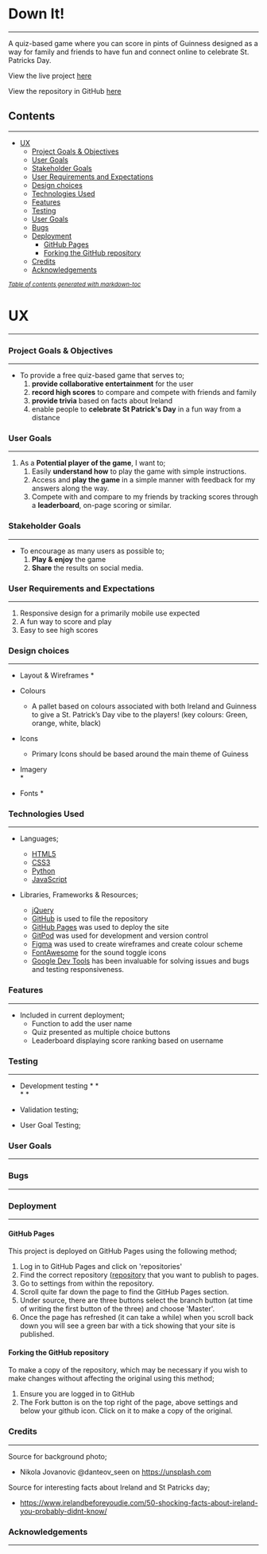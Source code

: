 # Down It!
---

A quiz-based game where you can score in pints of Guinness designed as a way for family and friends to have fun and connect online to celebrate St. Patricks Day. 

View the live project [here](https://down-it.herokuapp.com/)

View the repository in GitHub [here](https://github.com/GJSayers/downit)


## Contents 
---
- [UX](#ux)
    + [Project Goals & Objectives](#project-goals---objectives)
    + [User Goals](#user-goals)
    + [Stakeholder Goals](#stakeholder-goals)
    + [User Requirements and Expectations](#user-requirements-and-expectations)
    + [Design choices](#design-choices)
    + [Technologies Used](#technologies-used)
    + [Features](#features)
    + [Testing](#testing)
    + [User Goals](#user-goals-1)
    + [Bugs](#bugs)
    + [Deployment](#deployment)
      - [GitHub Pages](#github-pages)
      - [Forking the GitHub repository](#forking-the-github-repository)
    + [Credits](#credits)
    + [Acknowledgements](#acknowledgements)

<small><i><a href='http://ecotrust-canada.github.io/markdown-toc/'>Table of contents generated with markdown-toc</a></i></small>

# UX #
---
### Project Goals & Objectives 
---
* To provide a free quiz-based game that serves to;
  1) **provide collaborative entertainment** for the user 
  2) **record high scores** to compare and compete with friends and family  
  3) **provide trivia** based on facts about Ireland 
  4) enable people to **celebrate St Patrick's Day** in a fun way from a distance
 

### User Goals 
---
1) As a **Potential player of the game**, I want to;
   1) Easily **understand how** to play the game with simple instructions.   
   2) Access and **play the game** in a simple manner with feedback for my answers along the way. 
   3) Compete with and compare to my friends by tracking scores through a **leaderboard**, on-page scoring or similar. 
  
  
### Stakeholder Goals 
---
* To encourage as many users as possible to;
  1) **Play & enjoy** the game
  2) **Share** the results on social media. 



### User Requirements and Expectations 
---
1) Responsive design for a primarily mobile use expected
2) A fun way to score and play 
3) Easy to see high scores 

### Design choices 
---
* Layout & Wireframes
  *
* Colours
  * A pallet based on colours associated with both Ireland and Guinness to give a St. Patrick’s Day vibe to the players! (key colours:  Green, orange, white, black) 
  
* Icons 
  * Primary Icons should be based around the main theme of Guiness 
* Imagery  
  * 
* Fonts
  * 

### Technologies Used
---
  * Languages;
    *  [HTML5](https://en.wikipedia.org/wiki/HTML5)
    *  [CSS3](https://en.wikipedia.org/wiki/CSS)
    *  [Python](https://en.wikipedia.org/wiki/Python_(programming_language))
    *  [JavaScript](https://en.wikipedia.org/wiki/JavaScript)

  * Libraries, Frameworks & Resources;
    *  [jQuery](https://jquery.com/) 
    *  [GitHub](https://github.com/) is used to file the repository
    *  [GitHub Pages](https://pages.github.com/) was used to deploy the site
    *  [GitPod](https://gitpod.io) was used for development and version control
    *  [Figma](https://figma.com) was used to create wireframes and create colour scheme
    *  [FontAwesome](https://fontawesome.com/) for the sound toggle icons
    *  [Google Dev Tools](https://developers.google.com/web/tools/chrome-devtools) has been invaluable for solving issues and bugs and testing responsiveness. 


### Features
---
* Included in current deployment;
  * Function to add the user name 
  * Quiz presented as multiple choice buttons
  * Leaderboard displaying score ranking based on username


### Testing 
---
*  Development testing 
    *
    *  
    * 
    * 
 
*  Validation testing;
 



*  User Goal Testing;



### User Goals 
---


### Bugs
---

### Deployment 
---
#### GitHub Pages

This project is deployed on GitHub Pages using the following method;
1) Log in to GitHub Pages and click on 'repositories'
2) Find the correct repository ([repository](https://github.com/GJSayers/downit) that you want to publish to pages. 
3) Go to settings from within the repository. 
4) Scroll quite far down the page to find the GitHub Pages section. 
5) Under source, there are three buttons select the branch button (at time of writing the first button of the three) and choose 'Master'. 
6) Once the page has refreshed (it can take a while) when you scroll back down you will see a green bar with a tick showing that your site is published. 

#### Forking the GitHub repository

To make a copy of the repository, which may be necessary if you wish to make changes without affecting the original using this method;
1) Ensure you are logged in to GitHub
2) The Fork button is on the top right of the page, above settings and below your github icon.  Click on it to make a copy of the original. 
  
### Credits
---

Source for background photo;

* Nikola Jovanovic
@danteov_seen  on https://unsplash.com

Source for interesting facts about Ireland and St Patricks day;

* https://www.irelandbeforeyoudie.com/50-shocking-facts-about-ireland-you-probably-didnt-know/


### Acknowledgements
--- 




